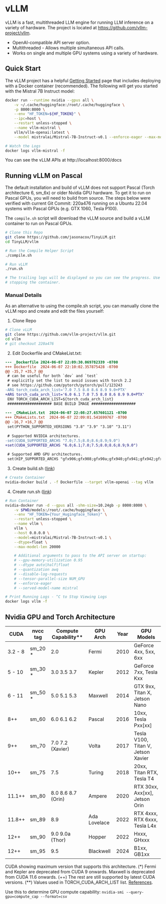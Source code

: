 # vLLM

vLLM is a fast, multithreaded LLM engine for running LLM inference on a variety of hardware. 
The project is located at https://github.com/vllm-project/vllm.

* OpenAI-compatible API server option.
* Multithreaded - Allows multiple simultaneous API calls.
* Works on single and multiple GPU systems using a variety of hardware.

## Quick Start

The vLLM project has a helpful [Getting Started](https://docs.vllm.ai/en/latest/serving/deploying_with_docker.html) page that includes deploying with a Docker container (recommended). The following will get you started with the Mistral 7B Instruct model:

```bash
docker run --runtime nvidia --gpus all \
    -v ~/.cache/huggingface:/root/.cache/huggingface \
    -p 8000:8000 \
    --env "HF_TOKEN=${HF_TOKEN}" \
    --ipc=host \
    --restart unless-stopped \
    --name vllm-mistral \
    vllm/vllm-openai:latest \
    --model mistralai/Mistral-7B-Instruct-v0.1 --enforce-eager --max-model-len 24000 

# Watch the Logs
docker logs vllm-mistral -f
```

You can see the vLLM APIs at http://localhost:8000/docs

## Running vLLM on Pascal

The default installation and build of vLLM does not support Pascal (Torch architecture 6, sm_6x) or older Nvidia GPU hardware. To get it to run on Pascal GPUs, you will need to build from source. The steps below were verified with current Git Commit: 220a476 running on a Ubuntu 22.04 systems with Pascal GPUs (e.g. GTX 1060, Tesla P100).

The `compile.sh` script will download the vLLM source and build a vLLM container to run on Pascal GPUs.

```bash
# Clone this Repo
git clone https://github.com/jasonacox/TinyLLM.git
cd TinyLLM/vllm

# Run the Compile Helper Script
./compile.sh

# Run vLLM
./run.sh

# The trailing logs will be displayed so you can see the progress. Use ^C to exit without
# stopping the container. 
```

### Manual Details 

As an alternative to using the compile.sh script, you can manually clone the vLLM repo and create
and edit the files yourself:

1. Clone Repo

```bash
# Clone vLLM
git clone https://github.com/vllm-project/vllm.git
cd vllm
# git checkout 220a476
```

2. Edit Dockerfile and CMakeList.txt:

```patch
--- _Dockerfile	2024-06-07 22:09:30.069782339 -0700
+++ Dockerfile	2024-06-07 22:10:02.357875428 -0700
@@ -35,7 +35,7 @@
 # can be useful for both `dev` and `test`
 # explicitly set the list to avoid issues with torch 2.2
 # see https://github.com/pytorch/pytorch/pull/123243
-ARG torch_cuda_arch_list='7.0 7.5 8.0 8.6 8.9 9.0+PTX'
+ARG torch_cuda_arch_list='6.0 6.1 7.0 7.5 8.0 8.6 8.9 9.0+PTX'
 ENV TORCH_CUDA_ARCH_LIST=${torch_cuda_arch_list}
 #################### BASE BUILD IMAGE ####################
 
--- _CMakeList.txt	2024-06-07 22:08:27.657601121 -0700
+++ CMakeLists.txt	2024-06-07 22:09:01.541699767 -0700
@@ -16,7 +16,7 @@
 set(PYTHON_SUPPORTED_VERSIONS "3.8" "3.9" "3.10" "3.11")
 
 # Supported NVIDIA architectures.
-set(CUDA_SUPPORTED_ARCHS "7.0;7.5;8.0;8.6;8.9;9.0")
+set(CUDA_SUPPORTED_ARCHS "6.0;6.1;7.0;7.5;8.0;8.6;8.9;9.0")
 
 # Supported AMD GPU architectures.
 set(HIP_SUPPORTED_ARCHS "gfx906;gfx908;gfx90a;gfx940;gfx941;gfx942;gfx1030;gfx1100")
```

3. Create build.sh ([link](./build.sh))

```bash
# Create Container
nvidia-docker build . -f Dockerfile --target vllm-openai --tag vllm
```

4. Create run.sh ([link](./run.sh))

```bash
# Run Container
nvidia-docker run -d --gpus all -shm-size=10.24gb -p 8000:8000 \
    -v $PWD/models:/root/.cache/huggingface \
    --env "HF_TOKEN={Your_Hugingface_Token}" \
    --restart unless-stopped \
    --name vllm \
    vllm \
    --host 0.0.0.0 \
    --model=mistralai/Mistral-7B-Instruct-v0.1 \
    --dtype=float \
    --max-model-len 20000

    # Additional arguments to pass to the API server on startup:
    # --gpu-memory-utilization 0.95
    # --dtype auto|half|float
    # --quantization awq
    # --disable-log-requests
    # --tensor-parallel-size NUM_GPU
    # --enforce-eager 
    # --served-model-name mistral

# Print Running Logs - ^C to Stop Viewing Logs
docker logs vllm -f
```

## Nvidia GPU and Torch Architecture

| CUDA    | nvcc tag | Compute Capability** | GPU Arch     | Year | GPU Models                          |
|---------|----------|----------------------|--------------|------|-------------------------------------|
| 3.2 - 8 | sm_20 *  | 2.0                  | Fermi        | 2010 | GeForce 4xx, 5xx, 6xx               |
| 5 - 10  | sm_30 *  | 3.0 3.5 3.7          | Kepler       | 2012 | GeForce 7xx, Tesla Kxx              |
| 6 - 11  | sm_50 *  | 5.0 5.1 5.3          | Maxwell      | 2014 | GTX 9xx, Titan X, Jetson Nano       |
| 8++     | sm_60    | 6.0 6.1 6.2          | Pascal       | 2016 | 10xx, Tesla Pxx[xx]                 |
| 9++     | sm_70    | 7.0 7.2 (Xavier)     | Volta        | 2017 | Tesla V100, Titan V, Jetson Xavier  |
| 10++    | sm_75    | 7.5                  | Turing       | 2018 | 20xx, Titan RTX, Tesla T4           |
| 11.1++  | sm_80    | 8.0 8.6 8.7 (Orin)   | Ampere       | 2020 | RTX 30xx, Axx[xx], Jetson Orin      |
| 11.8++  | sm_89    | 8.9                  | Ada Lovelace | 2022 | RTX 4xxx, RTX 6xxx, Tesla L4x       |
| 12++    | sm_90    | 9.0 9.0a (Thor)      | Hopper       | 2022 | Hxxx, GHxxx                         |
| 12++    | sm_95    | 9.5                  | Blackwell    | 2024 | B1xx, GB1xx                         |

CUDA showing maximum version that supports this architecture. (*) Fermi and Kepler are deprecated from CUDA 9 onwards. Maxwell is deprecated from CUDA 11.6 onwards. (++) The rest are still supported by latest CUDA versions. (**) Values used in TORCH_CUDA_ARCH_LIST list. [References](https://arnon.dk/matching-sm-architectures-arch-and-gencode-for-various-nvidia-cards/).

Use this to determine GPU compute capability: `nvidia-smi --query-gpu=compute_cap --format=csv`
